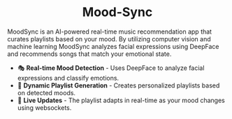 <h1 align="center" id="title">Mood-Sync</h1>

<p id="description">MoodSync is an AI-powered real-time music recommendation app that curates playlists based on your mood. By utilizing computer vision and machine learning MoodSync analyzes facial expressions using DeepFace and recommends songs that match your emotional state.</p>

<ul>
  <li>🎭 <b>Real-time Mood Detection</b> - Uses DeepFace to analyze facial expressions and classify emotions.</li>
  <li>🎵 <b>Dynamic Playlist Generation</b> - Creates personalized playlists based on detected moods.</li>
  <li>🔄 <b>Live Updates</b> - The playlist adapts in real-time as your mood changes using websockets.</li>
</ul>
